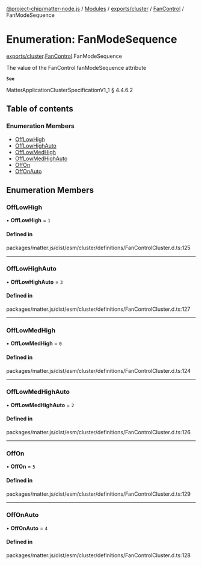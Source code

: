 [@project-chip/matter-node.js](../README.md) / [Modules](../modules.md) / [exports/cluster](../modules/exports_cluster.md) / [FanControl](../modules/exports_cluster.FanControl.md) / FanModeSequence

# Enumeration: FanModeSequence

[exports/cluster](../modules/exports_cluster.md).[FanControl](../modules/exports_cluster.FanControl.md).FanModeSequence

The value of the FanControl fanModeSequence attribute

**`See`**

MatterApplicationClusterSpecificationV1_1 § 4.4.6.2

## Table of contents

### Enumeration Members

- [OffLowHigh](exports_cluster.FanControl.FanModeSequence.md#offlowhigh)
- [OffLowHighAuto](exports_cluster.FanControl.FanModeSequence.md#offlowhighauto)
- [OffLowMedHigh](exports_cluster.FanControl.FanModeSequence.md#offlowmedhigh)
- [OffLowMedHighAuto](exports_cluster.FanControl.FanModeSequence.md#offlowmedhighauto)
- [OffOn](exports_cluster.FanControl.FanModeSequence.md#offon)
- [OffOnAuto](exports_cluster.FanControl.FanModeSequence.md#offonauto)

## Enumeration Members

### OffLowHigh

• **OffLowHigh** = ``1``

#### Defined in

packages/matter.js/dist/esm/cluster/definitions/FanControlCluster.d.ts:125

___

### OffLowHighAuto

• **OffLowHighAuto** = ``3``

#### Defined in

packages/matter.js/dist/esm/cluster/definitions/FanControlCluster.d.ts:127

___

### OffLowMedHigh

• **OffLowMedHigh** = ``0``

#### Defined in

packages/matter.js/dist/esm/cluster/definitions/FanControlCluster.d.ts:124

___

### OffLowMedHighAuto

• **OffLowMedHighAuto** = ``2``

#### Defined in

packages/matter.js/dist/esm/cluster/definitions/FanControlCluster.d.ts:126

___

### OffOn

• **OffOn** = ``5``

#### Defined in

packages/matter.js/dist/esm/cluster/definitions/FanControlCluster.d.ts:129

___

### OffOnAuto

• **OffOnAuto** = ``4``

#### Defined in

packages/matter.js/dist/esm/cluster/definitions/FanControlCluster.d.ts:128

